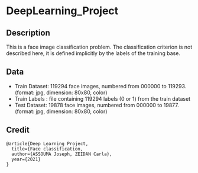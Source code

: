 # DeepLearning_Project

## Description
This is a face image classification problem. The classification criterion is not described here, it is defined implicitly by the labels of the training base.

## Data
- Train Dataset: 119294 face images, numbered from 000000 to 119293. (format: jpg, dimension: 80x80, color)
- Train Labels : file containing 119294 labels (0 or 1) from the train dataset
- Test Dataset: 19878 face images, numbered from 000000 to 19877. (format: jpg, dimension: 80x80, color)

## Credit

```
@article{Deep Learning Project,
  title={Face classification,
  author={ASSOUMA Joseph, ZEIDAN Carla},
  year={2021}
}
```
